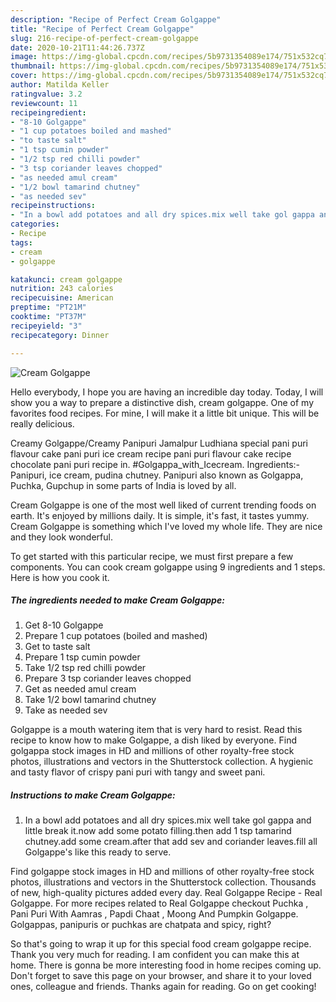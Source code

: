 ```yaml
---
description: "Recipe of Perfect Cream Golgappe"
title: "Recipe of Perfect Cream Golgappe"
slug: 216-recipe-of-perfect-cream-golgappe
date: 2020-10-21T11:44:26.737Z
image: https://img-global.cpcdn.com/recipes/5b9731354089e174/751x532cq70/cream-golgappe-recipe-main-photo.jpg
thumbnail: https://img-global.cpcdn.com/recipes/5b9731354089e174/751x532cq70/cream-golgappe-recipe-main-photo.jpg
cover: https://img-global.cpcdn.com/recipes/5b9731354089e174/751x532cq70/cream-golgappe-recipe-main-photo.jpg
author: Matilda Keller
ratingvalue: 3.2
reviewcount: 11
recipeingredient:
- "8-10 Golgappe"
- "1 cup potatoes boiled and mashed"
- "to taste salt"
- "1 tsp cumin powder"
- "1/2 tsp red chilli powder"
- "3 tsp coriander leaves chopped"
- "as needed amul cream"
- "1/2 bowl tamarind chutney"
- "as needed sev"
recipeinstructions:
- "In a bowl add potatoes and all dry spices.mix well take gol gappa and little break it.now add some potato filling.then add 1 tsp tamarind chutney.add some cream.after that add sev and coriander leaves.fill all Golgappe&#39;s like this ready to serve."
categories:
- Recipe
tags:
- cream
- golgappe

katakunci: cream golgappe 
nutrition: 243 calories
recipecuisine: American
preptime: "PT21M"
cooktime: "PT37M"
recipeyield: "3"
recipecategory: Dinner

---
```



![Cream Golgappe](https://img-global.cpcdn.com/recipes/5b9731354089e174/751x532cq70/cream-golgappe-recipe-main-photo.jpg)

Hello everybody, I hope you are having an incredible day today. Today, I will show you a way to prepare a distinctive dish, cream golgappe. One of my favorites food recipes. For mine, I will make it a little bit unique. This will be really delicious.

Creamy Golgappe/Creamy Panipuri Jamalpur Ludhiana special pani puri flavour cake pani puri ice cream recipe pani puri flavour cake recipe chocolate pani puri recipe in. #Golgappa_with_Icecream. Ingredients:- Panipuri, ice cream, pudina chutney. Panipuri also known as Golgappa, Puchka, Gupchup in some parts of India is loved by all.

Cream Golgappe is one of the most well liked of current trending foods on earth. It's enjoyed by millions daily. It is simple, it's fast, it tastes yummy. Cream Golgappe is something which I've loved my whole life. They are nice and they look wonderful.


To get started with this particular recipe, we must first prepare a few components. You can cook cream golgappe using 9 ingredients and 1 steps. Here is how you cook it.

<!--inarticleads1-->

##### The ingredients needed to make Cream Golgappe:

1. Get 8-10 Golgappe
1. Prepare 1 cup potatoes (boiled and mashed)
1. Get to taste salt
1. Prepare 1 tsp cumin powder
1. Take 1/2 tsp red chilli powder
1. Prepare 3 tsp coriander leaves chopped
1. Get as needed amul cream
1. Take 1/2 bowl tamarind chutney
1. Take as needed sev


Golgappe is a mouth watering item that is very hard to resist. Read this recipe to know how to make Golgappe, a dish liked by everyone. Find golgappa stock images in HD and millions of other royalty-free stock photos, illustrations and vectors in the Shutterstock collection. A hygienic and tasty flavor of crispy pani puri with tangy and sweet pani. 

<!--inarticleads2-->

##### Instructions to make Cream Golgappe:

1. In a bowl add potatoes and all dry spices.mix well take gol gappa and little break it.now add some potato filling.then add 1 tsp tamarind chutney.add some cream.after that add sev and coriander leaves.fill all Golgappe&#39;s like this ready to serve.


Find golgappe stock images in HD and millions of other royalty-free stock photos, illustrations and vectors in the Shutterstock collection. Thousands of new, high-quality pictures added every day. Real Golgappe Recipe - Real Golgappe. For more recipes related to Real Golgappe checkout Puchka , Pani Puri With Aamras , Papdi Chaat , Moong And Pumpkin Golgappe. Golgappas, panipuris or puchkas are chatpata and spicy, right? 

So that's going to wrap it up for this special food cream golgappe recipe. Thank you very much for reading. I am confident you can make this at home. There is gonna be more interesting food in home recipes coming up. Don't forget to save this page on your browser, and share it to your loved ones, colleague and friends. Thanks again for reading. Go on get cooking!
